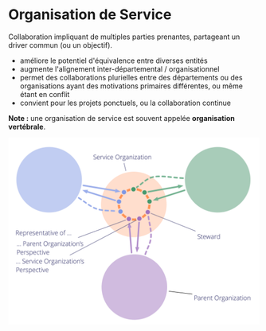 # Organisation de Service

<summary>
Collaboration impliquant de multiples parties prenantes, partageant un driver commun (ou un objectif).
</summary>

- améliore le potentiel d'équivalence entre diverses entités
- augmente l'alignement inter-départemental / organisationnel
- permet des collaborations plurielles entre des départements ou des organisations ayant des motivations primaires différentes, ou même étant en conflit
- convient pour les projets ponctuels, ou la collaboration continue

**Note :** une organisation de service est souvent appelée **organisation vertébrale**.

![Organisation de Service](img/structural-patterns/service-organization-text.png)